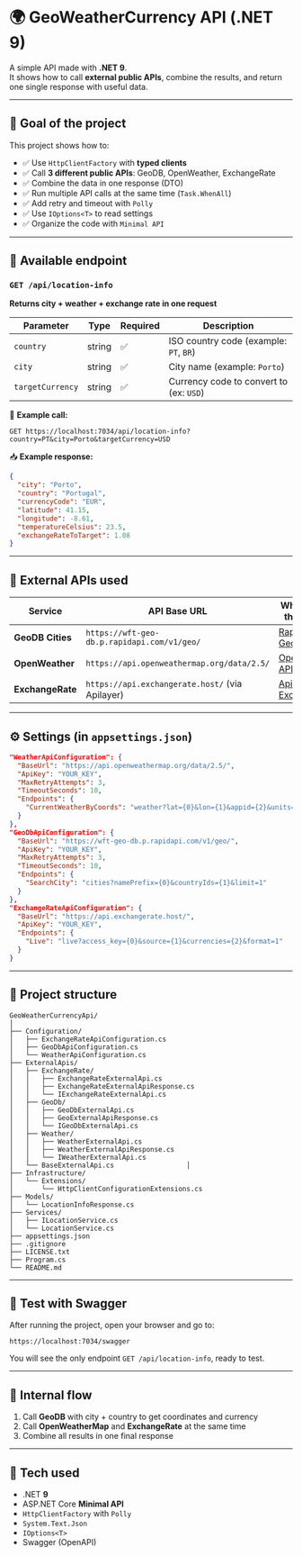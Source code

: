 # 🌍 GeoWeatherCurrency API (.NET 9)

A simple API made with **.NET 9**.  
It shows how to call **external public APIs**, combine the results, and return one single response with useful data.

---

## 🧠 Goal of the project

This project shows how to:

- ✅ Use `HttpClientFactory` with **typed clients**
- ✅ Call **3 different public APIs**: GeoDB, OpenWeather, ExchangeRate
- ✅ Combine the data in one response (DTO)
- ✅ Run multiple API calls at the same time (`Task.WhenAll`)
- ✅ Add retry and timeout with `Polly`
- ✅ Use `IOptions<T>` to read settings
- ✅ Organize the code with `Minimal API`

---

## 📡 Available endpoint

### `GET /api/location-info`

**Returns city + weather + exchange rate in one request**

| Parameter         | Type   | Required | Description                                 |
|------------------|--------|----------|---------------------------------------------|
| `country`        | string | ✅        | ISO country code (example: `PT`, `BR`)      |
| `city`           | string | ✅        | City name (example: `Porto`)                |
| `targetCurrency` | string | ✅        | Currency code to convert to (ex: `USD`)     |

📌 **Example call:**

```
GET https://localhost:7034/api/location-info?country=PT&city=Porto&targetCurrency=USD
```

📥 **Example response:**

```json
{
  "city": "Porto",
  "country": "Portugal",
  "currencyCode": "EUR",
  "latitude": 41.15,
  "longitude": -8.61,
  "temperatureCelsius": 23.5,
  "exchangeRateToTarget": 1.08
}
```

---

## 🔐 External APIs used

| Service          | API Base URL                                  | Where to get the API key                                     |
|------------------|-----------------------------------------------|---------------------------------------------------------------|
| **GeoDB Cities** | `https://wft-geo-db.p.rapidapi.com/v1/geo/`   | [RapidAPI GeoDB](https://rapidapi.com/wirefreethought/api/geodb-cities/) |
| **OpenWeather**  | `https://api.openweathermap.org/data/2.5/`    | [OpenWeather API](https://openweathermap.org/api)            |
| **ExchangeRate** | `https://api.exchangerate.host/` (via Apilayer) | [Apilayer ExchangeRate](https://apilayer.com/marketplace/exchangerates_data-api) |

---

## ⚙️ Settings (in `appsettings.json`)

```json
"WeatherApiConfiguration": {
  "BaseUrl": "https://api.openweathermap.org/data/2.5/",
  "ApiKey": "YOUR_KEY",
  "MaxRetryAttempts": 3,
  "TimeoutSeconds": 10,
  "Endpoints": {
    "CurrentWeatherByCoords": "weather?lat={0}&lon={1}&appid={2}&units=metric"
  }
},
"GeoDbApiConfiguration": {
  "BaseUrl": "https://wft-geo-db.p.rapidapi.com/v1/geo/",
  "ApiKey": "YOUR_KEY",
  "MaxRetryAttempts": 3,
  "TimeoutSeconds": 10,
  "Endpoints": {
    "SearchCity": "cities?namePrefix={0}&countryIds={1}&limit=1"
  }
},
"ExchangeRateApiConfiguration": {
  "BaseUrl": "https://api.exchangerate.host/",
  "ApiKey": "YOUR_KEY",
  "Endpoints": {
    "Live": "live?access_key={0}&source={1}&currencies={2}&format=1"
  }
}
```

---

## 🧱 Project structure

```
GeoWeatherCurrencyApi/
│
├── Configuration/                          
│   ├── ExchangeRateApiConfiguration.cs
│   ├── GeoDbApiConfiguration.cs
│   └── WeatherApiConfiguration.cs
├── ExternalApis/                         
│   ├── ExchangeRate/
│   │   ├── ExchangeRateExternalApi.cs
│   │   ├── ExchangeRateExternalApiResponse.cs
│   │   └── IExchangeRateExternalApi.cs
│   ├── GeoDb/
│   │   ├── GeoDbExternalApi.cs
│   │   ├── GeoExternalApiResponse.cs
│   │   └── IGeoDbExternalApi.cs
│   ├── Weather/
│   │   ├── WeatherExternalApi.cs
│   │   ├── WeatherExternalApiResponse.cs
│   │   └── IWeatherExternalApi.cs
│   └── BaseExternalApi.cs                  │
├── Infrastructure/
│   └── Extensions/
│       └── HttpClientConfigurationExtensions.cs
├── Models/                                 
│   └── LocationInfoResponse.cs
├── Services/                               
│   ├── ILocationService.cs
│   └── LocationService.cs
├── appsettings.json
├── .gitignore
├── LICENSE.txt
├── Program.cs
└── README.md

```

---

## 🧪 Test with Swagger

After running the project, open your browser and go to:

```
https://localhost:7034/swagger
```

You will see the only endpoint `GET /api/location-info`, ready to test.

---

## 🔁 Internal flow

1. Call **GeoDB** with city + country to get coordinates and currency
2. Call **OpenWeatherMap** and **ExchangeRate** at the same time
3. Combine all results in one final response

---

## 🧰 Tech used

- .NET **9**
- ASP.NET Core **Minimal API**
- `HttpClientFactory` with `Polly`
- `System.Text.Json`
- `IOptions<T>`
- Swagger (OpenAPI)
